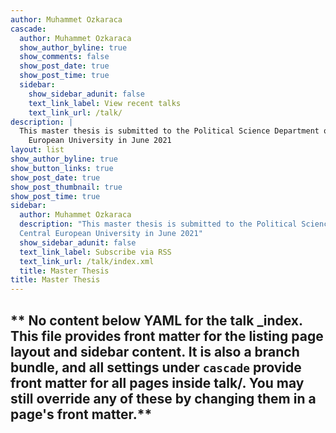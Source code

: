 ```yaml
---
author: Muhammet Ozkaraca
cascade:
  author: Muhammet Ozkaraca
  show_author_byline: true
  show_comments: false
  show_post_date: true
  show_post_time: true
  sidebar:
    show_sidebar_adunit: false
    text_link_label: View recent talks
    text_link_url: /talk/
description: |
  This master thesis is submitted to the Political Science Department of Central
    European University in June 2021
layout: list
show_author_byline: true
show_button_links: true
show_post_date: true
show_post_thumbnail: true
show_post_time: true
sidebar:
  author: Muhammet Ozkaraca
  description: "This master thesis is submitted to the Political Science Department of 
  Central European University in June 2021"
  show_sidebar_adunit: false
  text_link_label: Subscribe via RSS
  text_link_url: /talk/index.xml
  title: Master Thesis
title: Master Thesis
---
```


** No content below YAML for the talk _index. This file provides front matter for the listing page layout and sidebar content. It is also a branch bundle, and all settings under `cascade` provide front matter for all pages inside talk/. You may still override any of these by changing them in a page's front matter.**
---